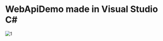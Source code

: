 # WebApiDemo made in Visual Studio C#

![1](https://user-images.githubusercontent.com/17538473/60763268-65d3bf00-a0a3-11e9-88ee-e0571fed8909.PNG)
